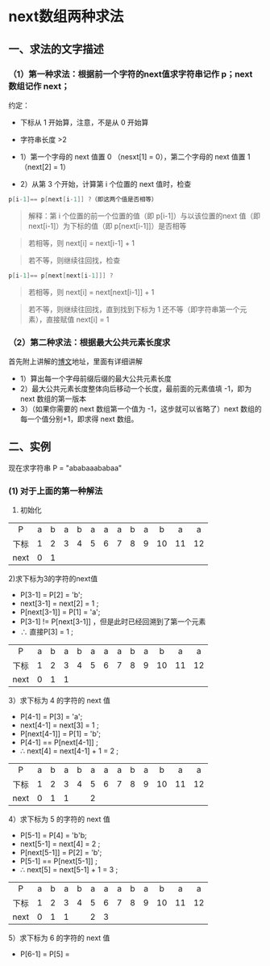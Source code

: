 # next数组两种求法

## 一、求法的文字描述

### （1）第一种求法：根据前一个字符的next值求字符串记作 p；next 数组记作 next；

约定：

+ 下标从 1 开始算，注意，不是从 0 开始算
+ 字符串长度 >2

+ 1）第一个字母的 next 值置 0 （nesxt[1] = 0），第二个字母的 next 值置 1（next[2] = 1）
+ 2）从第 3 个开始，计算第 i 个位置的 next 值时，检查

```c
p[i-1]== p[next[i-1]] ?（即这两个值是否相等）
```

> 解释：第 i 个位置的前一个位置的值（即 p[i-1]）与以该位置的next 值（即 next[i-1]）为下标的值（即 p[next[i-1]]）是否相等

> 若相等，则 next[i] = next[i-1] + 1

> 若不等，则继续往回找，检查

```c
p[i-1]== p[next[next[i-1]]] ?
```

> 若相等，则 next[i] = next[next[i-1]] + 1

> 若不等，则继续往回找，直到找到下标为 1 还不等（即字符串第一个元素），直接赋值 next[i] = 1

### （2）第二种求法：根据最大公共元素长度求 

首先附上讲解的[博文](http://blog.csdn.net/v_july_v/article/details/7041827)地址，里面有详细讲解

+ 1）算出每一个字母前缀后缀的最大公共元素长度 
+ 2）最大公共元素长度整体向后移动一个长度，最前面的元素值填 -1，即为 next 数组的第一版本
+ 3）（如果你需要的 next 数组第一个值为 -1，这步就可以省略了）next 数组的每一个值分别+1，即求得 next 数组。

## 二、实例

现在求字符串 P = "ababaaababaa"

### (1) 对于上面的第一种解法

1) 初始化

||||||||||||||
|:--:|:--:|:--:|:--:|:--:|:--:|:--:|:--:|:--:|:--:|:--:|:--:|:--:|
|P|a|b|a|b|a|a|a|b|a|b|a|a|
|下标|1|2|3|4|5|6|7|8|9|10|11|12|
|next|0|1|||||||||||

2)求下标为3的字符的next值

+ P[3-1] = P[2] = 'b';
+ next[3-1] = next[2] = 1 ;
+ P[next[3-1]] = P[1] = 'a';
+ P[3-1] != P[next[3-1]] ，但是此时已经回溯到了第一个元素
+ ∴ 直接P[3] = 1 ;

||||||||||||||
|:--:|:--:|:--:|:--:|:--:|:--:|:--:|:--:|:--:|:--:|:--:|:--:|:--:|
|P|a|b|a|b|a|a|a|b|a|b|a|a|
|下标|1|2|3|4|5|6|7|8|9|10|11|12|
|next|0|1|1|||||||||||

3）求下标为 4 的字符的 next 值 

+ P[4-1] = P[3] = 'a';
+ next[4-1] = next[3] = 1 ;
+ P[next[4-1]] = P[1] = 'b';
+ P[4-1] == P[next[4-1]] ;
+ ∴ next[4] = next[4-1] + 1 = 2 ;

||||||||||||||
|:--:|:--:|:--:|:--:|:--:|:--:|:--:|:--:|:--:|:--:|:--:|:--:|:--:|
|P|a|b|a|b|a|a|a|b|a|b|a|a|
|下标|1|2|3|4|5|6|7|8|9|10|11|12|
|next|0|1|1||2|||||||||

4）求下标为 5 的字符的 next 值

+ P[5-1] = P[4] = 'b'b;
+ next[5-1] = next[4] = 2 ;
+ P[next[5-1]] = P[2] = 'b';
+ P[5-1] == P[next[5-1]] ;
+ ∴ next[5] = next[5-1] + 1 = 3 ;

||||||||||||||
|:--:|:--:|:--:|:--:|:--:|:--:|:--:|:--:|:--:|:--:|:--:|:--:|:--:|
|P|a|b|a|b|a|a|a|b|a|b|a|a|
|下标|1|2|3|4|5|6|7|8|9|10|11|12|
|next|0|1|1||2|3||||||||

5）求下标为 6 的字符的 next 值

+ P[6-1] = P[5] = 